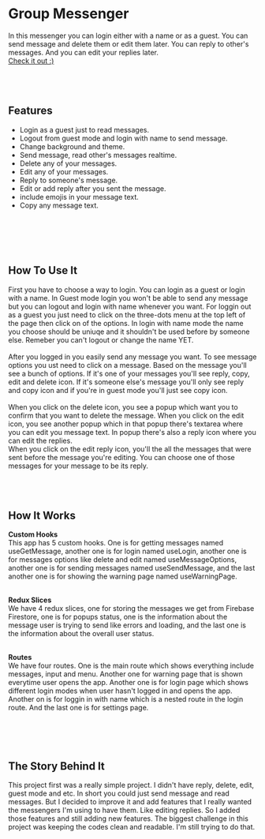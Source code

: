 # Group Messenger

In this messenger you can login either with a name or as a guest. You can send message and delete them or edit them later. You can reply to other's messages. And you can edit your replies later.
<br />
<a href="https://group-messenger.vercel.app">Check it out :)<a/>
<br />
<br />
<br />
<br />


## Features

- Login as a guest just to read messages.
- Logout from guest mode and login with name to send message.
- Change background and theme.
- Send message, read other's messages realtime.
- Delete any of your messages.
- Edit any of your messages.
- Reply to someone's message.
- Edit or add reply after you sent the message.
- include emojis in your message text.
- Copy any message text.
<br />
<br />
<br />
<br />


## How To Use It

First you have to choose a way to login. You can login as a guest or login with a name. 
In Guest mode login you won't be able to send any message but you can logout and login with name whenever you want.
For loggin out as a guest you just need to click on the three-dots menu at the top left of the page then click on of the options.
In login with name mode the name you choose should be uniuqe and it shouldn't be used before by someone else. 
Remeber you can't logout or change the name YET.
<br />
<br />
After you logged in you easily send any message you want. To see message options you ust need to click on a message. Based on the message you'll see a bunch of options. If it's one of your messages you'll see reply, copy, edit and delete icon. If it's someone else's message you'll only see reply and copy icon and if you're in guest mode you'll just see copy icon.
<br />
<br />
When you click on the delete icon, you see a popup which want you to confirm that you want to delete the message.
When you click on the edit icon, you see another popup which in that popup there's textarea where you can edit you message text. In popup there's also a reply icon where you can edit the replies.
<br />
When you click on the edit reply icon, you'll the all the messages that were sent before the message you're editing. You can choose one of those messages for your message to be its reply.
<br />
<br />
<br />
<br />


## How It Works

<strong>Custom Hooks</strong>
<br />
This app has 5 custom hooks. One is for getting messages named useGetMessage, another one is for login named useLogin, another one is for messages options like delete and edit named useMessageOptions, another one is for sending messages named useSendMessage, and the last another one is for showing the warning page named useWarningPage.
<br />
<br />

<strong>Redux Slices</strong>
<br />
We have 4 redux slices, one for storing the messages we get from Firebase Firestore, one is for popups status, one is the information about the message user is trying to send like errors and loading, and the last one is the information about the overall user status.
<br />
<br />

<strong>Routes</strong>
<br />
We have four routes. One is the main route which shows everything include messages, input and menu. Another one for warning page that is shown everytime user opens the app. Another one is for login page which shows different login modes when user hasn't logged in and opens the app. Another on is for loggin in with name which is a nested route in the login route. And the last one is for settings page.
<br />
<br />
<br />
<br />
<br />


## The Story Behind It

This project first was a really simple project. I didn't have reply, delete, edit, guest mode and etc. In short you could just send message and read messages. But I decided to improve it and add features that I really wanted the messengers I'm using to have them. Like editing replies. So I added those features and still adding new features. The biggest challenge in this project was keeping the codes clean and readable. I'm still trying to do that.